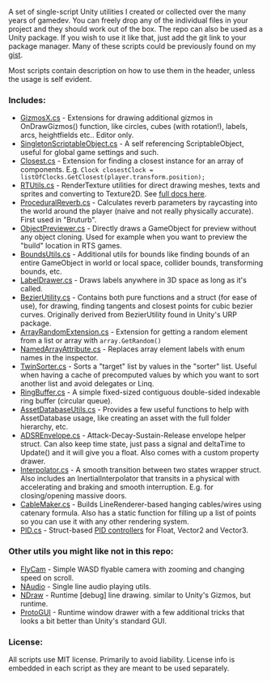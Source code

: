 A set of single-script Unity utilities I created or collected over the many years of gamedev. You can freely drop any of the individual files in your project and they should work out of the box. The repo can also be used as a Unity package. If you wish to use it like that, just add the git link to your package manager. Many of these scripts could be previously found on my [gist](https://gist.github.com/nothke).

Most scripts contain description on how to use them in the header, unless the usage is self evident.

### Includes:
* [GizmosX.cs](Runtime/GizmosX.cs) - Extensions for drawing additional gizmos in OnDrawGizmos() function, like circles, cubes (with rotation!), labels, arcs, heightfields etc.. Editor only.
* [SingletonScriptableObject.cs](Runtime/SingletonScriptableObject.cs) - A self referencing ScriptableObject, useful for global game settings and such.
* [Closest.cs](Runtime/Closest.cs) - Extension for finding a closest instance for an array of components. E.g. `Clock closestClock = listOfClocks.GetClosest(player.transform.position);`
* [RTUtils.cs](Runtime/RTUtils.cs) - RenderTexture utilities for direct drawing meshes, texts and sprites and converting to Texture2D. See [full docs here](Documentation~/RTUtils.md).
* [ProceduralReverb.cs](Runtime/ProceduralReverb.cs) - Calculates reverb parameters by raycasting into the world around the player (naive and not really physically accurate). First used in "Bruturb".
* [ObjectPreviewer.cs](Runtime/ObjectPreviewer.cs) - Directly draws a GameObject for preview without any object cloning. Used for example when you want to preview the "build" location in RTS games.
* [BoundsUtils.cs](Runtime/BoundsUtils.cs) - Additional utils for bounds like finding bounds of an entire GameObject in world or local space, collider bounds, transforming bounds, etc.
* [LabelDrawer.cs](Runtime/LabelDrawer.cs) - Draws labels anywhere in 3D space as long as it's called.
* [BezierUtility.cs](Runtime/BezierUtility.cs) - Contains both pure functions and a struct (for ease of use), for drawing, finding tangents and closest points for cubic bezier curves. Originally derived from BezierUtility found in Unity's URP package.
* [ArrayRandomExtension.cs](Runtime/ArrayRandomExtension.cs) - Extension for getting a random element from a list or array with `array.GetRandom()`
* [NamedArrayAttribute.cs](Runtime/NamedArrayAttribute.cs) - Replaces array element labels with enum names in the inspector.
* [TwinSorter.cs](Runtime/TwinSorter.cs) - Sorts a "target" list by values in the "sorter" list. Useful when having a cache of precomputed values by which you want to sort another list and avoid delegates or Linq.
* [RingBuffer.cs](Runtime/RingBuffer.cs) - A simple fixed-sized contiguous double-sided indexable ring buffer (circular queue).
* [AssetDatabaseUtils.cs](Runtime/AssetDatabaseUtils.cs) - Provides a few useful functions to help with AssetDatabase usage, like creating an asset with the full folder hierarchy, etc.
* [ADSREnvelope.cs](Runtime/ADSREnvelope.cs) - Attack-Decay-Sustain-Release envelope helper struct. Can also keep time state, just pass a signal and deltaTime to Update() and it will give you a float. Also comes with a custom property drawer.
* [Interpolator.cs](Runtime/Interpolator.cs) - A smooth transition between two states wrapper struct. Also includes an InertialInterpolator that transits in a physical with accelerating and braking and smooth interruption. E.g. for closing/opening massive doors.
* [CableMaker.cs](Runtime/CableMaker.cs) - Builds LineRenderer-based hanging cables/wires using catenary formula. Also has a static function for filling up a list of points so you can use it with any other rendering system.
* [PID.cs](Runtime/PID.cs) - Struct-based [PID controllers](https://en.wikipedia.org/wiki/PID_controller) for Float, Vector2 and Vector3.

### Other utils you might like not in this repo:
* [FlyCam](https://github.com/nothke/FlyCam) - Simple WASD flyable camera with zooming and changing speed on scroll.
* [NAudio](https://github.com/nothke/NAudio) - Single line audio playing utils.
* [NDraw](https://github.com/nothke/NDraw) - Runtime [debug] line drawing. similar to Unity's Gizmos, but runtime.
* [ProtoGUI](https://github.com/nothke/ProtoGUI) - Runtime window drawer with a few additional tricks that looks a bit better than Unity's standard GUI.

### License:

All scripts use MIT license. Primarily to avoid liability. License info is embedded in each script as they are meant to be used separately.